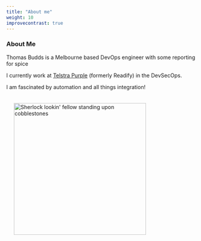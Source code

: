 ```yaml
---
title: "About me"
weight: 10
improvecontrast: true
---
```


### About Me

Thomas Budds is a Melbourne based DevOps engineer with some reporting for spice

I currently work at [Telstra Purple](https://purple.telstra.com.au) (formerly Readify) in the DevSecOps.

I am fascinated by automation and all things integration!

<img src="/assets/cobble.png" width="350" style="padding:20px" alt="Sherlock lookin' fellow standing upon cobblestones">

